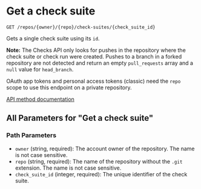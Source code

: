 # Get a check suite

`GET /repos/{owner}/{repo}/check-suites/{check_suite_id}`

Gets a single check suite using its `id`.

**Note:** The Checks API only looks for pushes in the repository where the check suite or check run were created. Pushes to a branch in a forked repository are not detected and return an empty `pull_requests` array and a `null` value for `head_branch`.

OAuth app tokens and personal access tokens (classic) need the `repo` scope to use this endpoint on a private repository.

[API method documentation](https://docs.github.com/rest/checks/suites#get-a-check-suite)

## All Parameters for "Get a check suite"

### Path Parameters

- `owner` (string, required): The account owner of the repository. The name is not case sensitive.
- `repo` (string, required): The name of the repository without the `.git` extension. The name is not case sensitive.
- `check_suite_id` (integer, required): The unique identifier of the check suite.